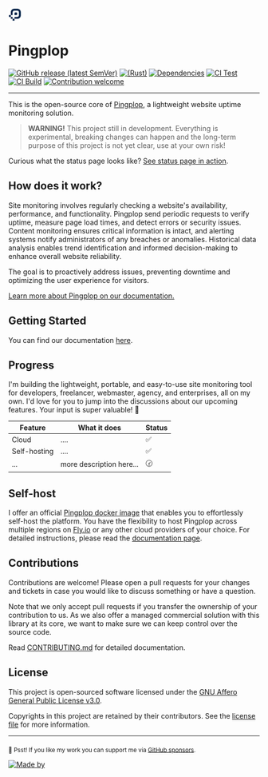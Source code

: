 <img src="./crates/server/static/favicon.svg" alt="Pingplop Logo" width="26" />

# Pingplop

[![GitHub release (latest SemVer)](https://img.shields.io/github/v/release/pingplop/pingplop?logo=rust)](https://github.com/pingplop/pingplop/releases)
[![(Rust)](https://img.shields.io/badge/rust-v1.75-orange.svg?logo=rust)](https://www.rust-lang.org/)
[![Dependencies](https://deps.rs/repo/github/pingplop/pingplop/status.svg)](https://deps.rs/repo/github/pingplop/pingplop)
[![CI Test](https://github.com/pingplop/pingplop/actions/workflows/ci-test.yml/badge.svg)](https://github.com/pingplop/pingplop/actions/workflows/ci-test.yml)
[![CI Build](https://github.com/pingplop/pingplop/actions/workflows/ci-build.yml/badge.svg)](https://github.com/pingplop/pingplop/actions/workflows/ci-build.yml)
[![Contribution welcome](https://img.shields.io/badge/Contributions-welcome-gray.svg)](https://github.com/pingplop/pingplop/graphs/contributors)

---

This is the open-source core of [Pingplop][pingplop-site], a lightweight website uptime monitoring solution.

> **WARNING!** This project still in development.
> Everything is experimental, breaking changes can happen and the long-term purpose of this project is not yet
> clear, use at your own risk!

Curious what the status page looks like? [See status page in action][pingplop-status].

## How does it work?

Site monitoring involves regularly checking a website's availability, performance, and functionality.
Pingplop send periodic requests to verify uptime, measure page load times, and detect errors or security
issues. Content monitoring ensures critical information is intact, and alerting systems notify administrators
of any breaches or anomalies. Historical data analysis enables trend identification and informed
decision-making to enhance overall website reliability.

The goal is to proactively address issues, preventing downtime and optimizing the user experience for visitors.

[Learn more about Pingplop on our documentation.][pingplop-docs]

## Getting Started

You can find our documentation [here][pingplop-docs].

## Progress

I'm building the lightweight, portable, and easy-to-use site monitoring tool for developers, freelancer,
webmaster, agency, and enterprises, all on my own. I'd love for you to jump into the discussions about
our upcoming features. Your input is super valuable! 🚀

| Feature      | What it does             | Status |
| ------------ | ------------------------ | ------ |
| Cloud        | ....                     | ✅     |
| Self-hosting | ....                     | ✅     |
| ...          | more description here... | 🕝     |

## Self-host

I offer an official [Pingplop docker image][pingplop-docker] that enables you to effortlessly self-host the platform.
You have the flexibility to host Pingplop across multiple regions on [Fly.io](https://fly.io) or any other cloud
providers of your choice. For detailed instructions, please read the [documentation page][pingplop-docs].

## Contributions

Contributions are welcome! Please open a pull requests for your changes and tickets in case you would like to discuss something or have a question.

Note that we only accept pull requests if you transfer the ownership of your contribution to us. As we also offer a managed commercial solution with this library at its core, we want to make sure we can keep control over the source code.

Read [CONTRIBUTING.md](./CONTRIBUTING.md) for detailed documentation.

## License

This project is open-sourced software licensed under the [GNU Affero General Public License v3.0][agpl-license].

Copyrights in this project are retained by their contributors.
See the [license file](./LICENSE) for more information.

---

<sub>🤫 Psst! If you like my work you can support me via [GitHub sponsors](https://github.com/sponsors/riipandi).</sub>

[![Made by](https://badgen.net/badge/icon/Made%20by%20Aris%20Ripandi?icon=bitcoin-lightning&label&color=black&labelColor=black)][riipandi-twitter]

[pingplop-site]: https://pingplop.com/?ref=github
[pingplop-docs]: https://docs.pingplop.com/introduction
[pingplop-docker]: https://github.com/pingplop/pingplop/pkgs/container/pingplop
[pingplop-status]: https://status.pingplop.com/
[fly-regions]: https://fly.io/docs/reference/regions/
[agpl-license]: https://choosealicense.com/licenses/agpl-3.0/
[riipandi-twitter]: https://twitter.com/intent/follow?original_referer=https://ripandis.com&screen_name=riipandi
